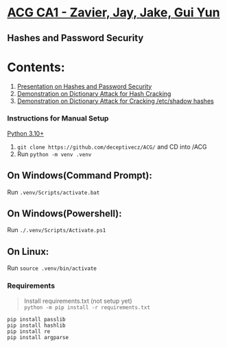 # [ACG CA1 - Zavier, Jay, Jake, Gui Yun](https://github.com/deceptivecz/ACG)
## Hashes and Password Security


# Contents:
1. [Presentation on Hashes and Password Security](https://docs.google.com/presentation/d/1HYUB_dm9PnOGj4p6uIEWgwSh6N6cqAhE-BWyugScz2Q/edit#slide=id.g17963b9726f_0_202)
2. [Demonstration on Dictionary Attack for Hash Cracking](https://github.com/deceptivecz/ACG/tree/main/Demonstration/hashcracker)
3. [Demonstration on Dictionary Attack for Cracking /etc/shadow hashes](https://github.com/deceptivecz/ACG/tree/main/Demonstration/linux%20administration)


### Instructions for Manual Setup
[Python 3.10+](https://www.python.org/downloads/release/python-3102/)
1. `git clone https://github.com/deceptivecz/ACG/` and CD into /ACG
2. Run `python -m venv .venv`
## On Windows(Command Prompt): 
Run `.venv/Scripts/activate.bat`
## On Windows(Powershell):
Run `./.venv/Scripts/Activate.ps1`
## On Linux:
Run `source .venv/bin/activate`

### Requirements
> Install requirements.txt (not setup yet)\
> `python -m pip install -r requirements.txt`
```
pip install passlib
pip install hashlib
pip install re
pip install argparse
```
